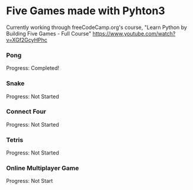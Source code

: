 # Five Games made with Pyhton3

Currently working through freeCodeCamp.org's course, "Learn Python by Building Five Games - Full Course"
https://www.youtube.com/watch?v=XGf2GcyHPhc

### Pong
Progress: Completed!

### Snake
Progress: Not Started

### Connect Four
Progress: Not Started

### Tetris 
Progress: Not Started

### Online Multiplayer Game
Progress: Not Start